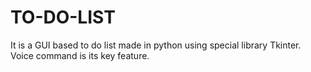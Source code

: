 # TO-DO-LIST
It is a  GUI based to do list made  in python using special library Tkinter. Voice command is its key feature.
